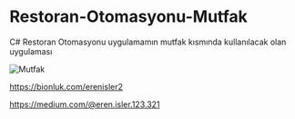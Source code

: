 # Restoran-Otomasyonu-Mutfak
C# Restoran Otomasyonu uygulamamın mutfak kısmında kullanılacak olan uygulaması


![Mutfak](https://github.com/merenisler/Restoran-Otomasyonu-Mutfak/assets/142229251/f47e3006-129b-4a9f-8caf-6831c289e62a)


https://bionluk.com/erenisler2

https://medium.com/@eren.isler.123.321
